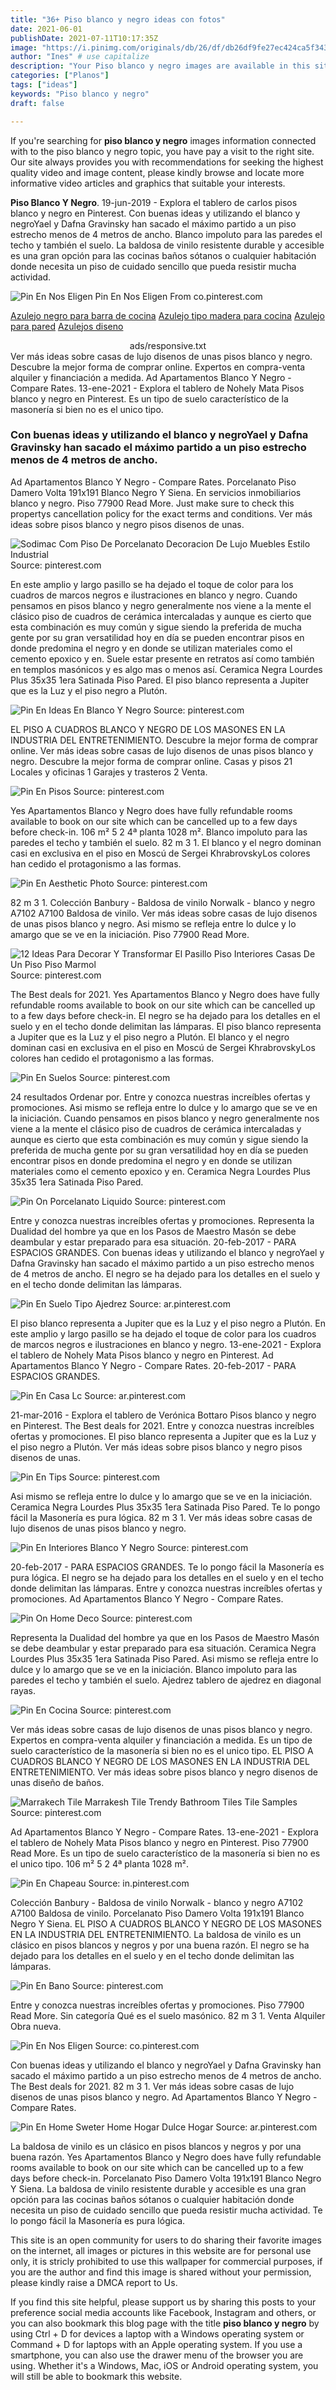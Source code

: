 ```yaml
---
title: "36+ Piso blanco y negro ideas con fotos"
date: 2021-06-01
publishDate: 2021-07-11T10:17:35Z
image: "https://i.pinimg.com/originals/db/26/df/db26df9fe27ec424ca5f3437f48c1f60.jpg"
author: "Ines" # use capitalize
description: "Your Piso blanco y negro images are available in this site. Piso blanco y negro are a topic that is being searched for and liked by netizens today. You can Find and Download the Piso blanco y negro files here. Get all royalty-free photos."
categories: ["Planos"]
tags: ["ideas"]
keywords: "Piso blanco y negro"
draft: false

---
```


If you're searching for **piso blanco y negro** images information connected with to the piso blanco y negro topic, you have pay a visit to the right  site.  Our site always  provides you with  recommendations  for seeking  the highest  quality video and image  content, please kindly browse and locate more informative video articles and graphics  that suitable your interests.

**Piso Blanco Y Negro**. 19-jun-2019 - Explora el tablero de carlos pisos blanco y negro en Pinterest. Con buenas ideas y utilizando el blanco y negroYael y Dafna Gravinsky han sacado el máximo partido a un piso estrecho menos de 4 metros de ancho. Blanco impoluto para las paredes el techo y también el suelo. La baldosa de vinilo resistente durable y accesible es una gran opción para las cocinas baños sótanos o cualquier habitación donde necesita un piso de cuidado sencillo que pueda resistir mucha actividad.

![Pin En Nos Eligen](https://i.pinimg.com/originals/ef/a3/9e/efa39e14c0c6788a54ca7e2373769a56.jpg "Pin En Nos Eligen")
Pin En Nos Eligen From co.pinterest.com

[Azulejo negro para barra de cocina](/azulejo-negro-para-barra-de-cocina/)
[Azulejo tipo madera para cocina](/azulejo-tipo-madera-para-cocina/)
[Azulejo para pared](/azulejo-para-pared/)
[Azulejos diseno](/azulejos-diseno/)
<div class="d-block p-4">
<center><noscript><span>ads/responsive.txt</span></noscript></center>
</div>
Ver más ideas sobre casas de lujo disenos de unas pisos blanco y negro. Descubre la mejor forma de comprar online. Expertos en compra-venta alquiler y financiación a medida. Ad Apartamentos Blanco Y Negro - Compare Rates. 13-ene-2021 - Explora el tablero de Nohely Mata Pisos blanco y negro en Pinterest. Es un tipo de suelo característico de la masonería si bien no es el unico tipo.

### Con buenas ideas y utilizando el blanco y negroYael y Dafna Gravinsky han sacado el máximo partido a un piso estrecho menos de 4 metros de ancho.

Ad Apartamentos Blanco Y Negro - Compare Rates. Porcelanato Piso Damero Volta 191x191 Blanco Negro Y Siena. En servicios inmobiliarios blanco y negro. Piso 77900 Read More. Just make sure to check this propertys cancellation policy for the exact terms and conditions. Ver más ideas sobre pisos blanco y negro pisos disenos de unas.


![Sodimac Com Piso De Porcelanato Decoracion De Lujo Muebles Estilo Industrial](https://i.pinimg.com/originals/2c/bb/c5/2cbbc58a123dcda6e015b1f79406e774.jpg "Sodimac Com Piso De Porcelanato Decoracion De Lujo Muebles Estilo Industrial")
Source: pinterest.com

En este amplio y largo pasillo se ha dejado el toque de color para los cuadros de marcos negros e ilustraciones en blanco y negro. Cuando pensamos en pisos blanco y negro generalmente nos viene a la mente el clásico piso de cuadros de cerámica intercaladas y aunque es cierto que esta combinación es muy común y sigue siendo la preferida de mucha gente por su gran versatilidad hoy en día se pueden encontrar pisos en donde predomina el negro y en donde se utilizan materiales como el cemento epoxico y en. Suele estar presente en retratos así como también en templos masónicos y es algo mas o menos así. Ceramica Negra Lourdes Plus 35x35 1era Satinada Piso Pared. El piso blanco representa a Jupiter que es la Luz y el piso negro a Plutón.

![Pin En Ideas En Blanco Y Negro](https://i.pinimg.com/originals/63/99/08/639908c35dbf30fd2dd9f38a5dc7076f.jpg "Pin En Ideas En Blanco Y Negro")
Source: pinterest.com

EL PISO A CUADROS BLANCO Y NEGRO DE LOS MASONES EN LA INDUSTRIA DEL ENTRETENIMIENTO. Descubre la mejor forma de comprar online. Ver más ideas sobre casas de lujo disenos de unas pisos blanco y negro. Descubre la mejor forma de comprar online. Casas y pisos 21 Locales y oficinas 1 Garajes y trasteros 2 Venta.

![Pin En Pisos](https://i.pinimg.com/originals/49/d2/1f/49d21ff9ec8a28b5fec5d562b3403300.jpg "Pin En Pisos")
Source: pinterest.com

Yes Apartamentos Blanco y Negro does have fully refundable rooms available to book on our site which can be cancelled up to a few days before check-in. 106 m² 5 2 4ª planta 1028 m². Blanco impoluto para las paredes el techo y también el suelo. 82 m 3 1. El blanco y el negro dominan casi en exclusiva en el piso en Moscú de Sergei KhrabrovskyLos colores han cedido el protagonismo a las formas.

![Pin En Aesthetic Photo](https://i.pinimg.com/736x/f5/c7/05/f5c705279991e603e930b9f59a0efdd6.jpg "Pin En Aesthetic Photo")
Source: pinterest.com

82 m 3 1. Colección Banbury - Baldosa de vinilo Norwalk - blanco y negro A7102 A7100 Baldosa de vinilo. Ver más ideas sobre casas de lujo disenos de unas pisos blanco y negro. Asi mismo se refleja entre lo dulce y lo amargo que se ve en la iniciación. Piso 77900 Read More.

![12 Ideas Para Decorar Y Transformar El Pasillo Piso Interiores Casas De Un Piso Piso Marmol](https://i.pinimg.com/originals/13/c7/23/13c723145306bb588ee4a2ca5e4fba90.jpg "12 Ideas Para Decorar Y Transformar El Pasillo Piso Interiores Casas De Un Piso Piso Marmol")
Source: pinterest.com

The Best deals for 2021. Yes Apartamentos Blanco y Negro does have fully refundable rooms available to book on our site which can be cancelled up to a few days before check-in. El negro se ha dejado para los detalles en el suelo y en el techo donde delimitan las lámparas. El piso blanco representa a Jupiter que es la Luz y el piso negro a Plutón. El blanco y el negro dominan casi en exclusiva en el piso en Moscú de Sergei KhrabrovskyLos colores han cedido el protagonismo a las formas.

![Pin En Suelos](https://i.pinimg.com/originals/50/63/73/506373ea310dd2155aeed7f20b50bf6b.jpg "Pin En Suelos")
Source: pinterest.com

24 resultados Ordenar por. Entre y conozca nuestras increíbles ofertas y promociones. Asi mismo se refleja entre lo dulce y lo amargo que se ve en la iniciación. Cuando pensamos en pisos blanco y negro generalmente nos viene a la mente el clásico piso de cuadros de cerámica intercaladas y aunque es cierto que esta combinación es muy común y sigue siendo la preferida de mucha gente por su gran versatilidad hoy en día se pueden encontrar pisos en donde predomina el negro y en donde se utilizan materiales como el cemento epoxico y en. Ceramica Negra Lourdes Plus 35x35 1era Satinada Piso Pared.

![Pin On Porcelanato Liquido](https://i.pinimg.com/originals/94/ca/cd/94cacd506ab7d88754d850db7bc3d3b2.jpg "Pin On Porcelanato Liquido")
Source: pinterest.com

Entre y conozca nuestras increíbles ofertas y promociones. Representa la Dualidad del hombre ya que en los Pasos de Maestro Masón se debe deambular y estar preparado para esa situación. 20-feb-2017 - PARA ESPACIOS GRANDES. Con buenas ideas y utilizando el blanco y negroYael y Dafna Gravinsky han sacado el máximo partido a un piso estrecho menos de 4 metros de ancho. El negro se ha dejado para los detalles en el suelo y en el techo donde delimitan las lámparas.

![Pin En Suelo Tipo Ajedrez](https://i.pinimg.com/originals/00/f6/e4/00f6e41d582f17ee875a16894d1be0e0.jpg "Pin En Suelo Tipo Ajedrez")
Source: ar.pinterest.com

El piso blanco representa a Jupiter que es la Luz y el piso negro a Plutón. En este amplio y largo pasillo se ha dejado el toque de color para los cuadros de marcos negros e ilustraciones en blanco y negro. 13-ene-2021 - Explora el tablero de Nohely Mata Pisos blanco y negro en Pinterest. Ad Apartamentos Blanco Y Negro - Compare Rates. 20-feb-2017 - PARA ESPACIOS GRANDES.

![Pin En Casa Lc](https://i.pinimg.com/originals/05/cf/34/05cf3424f90f55c130e3b9043542f164.jpg "Pin En Casa Lc")
Source: ar.pinterest.com

21-mar-2016 - Explora el tablero de Verónica Bottaro Pisos blanco y negro en Pinterest. The Best deals for 2021. Entre y conozca nuestras increíbles ofertas y promociones. El piso blanco representa a Jupiter que es la Luz y el piso negro a Plutón. Ver más ideas sobre pisos blanco y negro pisos disenos de unas.

![Pin En Tips](https://i.pinimg.com/originals/09/c0/2d/09c02d426edf83e440b7144e330d042f.jpg "Pin En Tips")
Source: pinterest.com

Asi mismo se refleja entre lo dulce y lo amargo que se ve en la iniciación. Ceramica Negra Lourdes Plus 35x35 1era Satinada Piso Pared. Te lo pongo fácil la Masonería es pura lógica. 82 m 3 1. Ver más ideas sobre casas de lujo disenos de unas pisos blanco y negro.

![Pin En Interiores Blanco Y Negro](https://i.pinimg.com/originals/c1/9d/c3/c19dc3a2b9ddf748ee0443ebf0635e60.jpg "Pin En Interiores Blanco Y Negro")
Source: pinterest.com

20-feb-2017 - PARA ESPACIOS GRANDES. Te lo pongo fácil la Masonería es pura lógica. El negro se ha dejado para los detalles en el suelo y en el techo donde delimitan las lámparas. Entre y conozca nuestras increíbles ofertas y promociones. Ad Apartamentos Blanco Y Negro - Compare Rates.

![Pin On Home Deco](https://i.pinimg.com/originals/bf/c6/46/bfc646a4035e7e87168622459bd0cb89.jpg "Pin On Home Deco")
Source: pinterest.com

Representa la Dualidad del hombre ya que en los Pasos de Maestro Masón se debe deambular y estar preparado para esa situación. Ceramica Negra Lourdes Plus 35x35 1era Satinada Piso Pared. Asi mismo se refleja entre lo dulce y lo amargo que se ve en la iniciación. Blanco impoluto para las paredes el techo y también el suelo. Ajedrez tablero de ajedrez en diagonal rayas.

![Pin En Cocina](https://i.pinimg.com/originals/0d/7d/68/0d7d6803ce6397dce78cb96419b9e2bb.jpg "Pin En Cocina")
Source: pinterest.com

Ver más ideas sobre casas de lujo disenos de unas pisos blanco y negro. Expertos en compra-venta alquiler y financiación a medida. Es un tipo de suelo característico de la masonería si bien no es el unico tipo. EL PISO A CUADROS BLANCO Y NEGRO DE LOS MASONES EN LA INDUSTRIA DEL ENTRETENIMIENTO. Ver más ideas sobre pisos blanco y negro disenos de unas diseño de baños.

![Marrakech Tile Marrakesh Tile Trendy Bathroom Tiles Tile Samples](https://i.pinimg.com/originals/c5/a5/63/c5a563c77df854862a64fee29adee5d2.jpg "Marrakech Tile Marrakesh Tile Trendy Bathroom Tiles Tile Samples")
Source: pinterest.com

Ad Apartamentos Blanco Y Negro - Compare Rates. 13-ene-2021 - Explora el tablero de Nohely Mata Pisos blanco y negro en Pinterest. Piso 77900 Read More. Es un tipo de suelo característico de la masonería si bien no es el unico tipo. 106 m² 5 2 4ª planta 1028 m².

![Pin En Chapeau](https://i.pinimg.com/originals/ce/f6/5b/cef65bea81643b0bd8d45817685a4a13.jpg "Pin En Chapeau")
Source: in.pinterest.com

Colección Banbury - Baldosa de vinilo Norwalk - blanco y negro A7102 A7100 Baldosa de vinilo. Porcelanato Piso Damero Volta 191x191 Blanco Negro Y Siena. EL PISO A CUADROS BLANCO Y NEGRO DE LOS MASONES EN LA INDUSTRIA DEL ENTRETENIMIENTO. La baldosa de vinilo es un clásico en pisos blancos y negros y por una buena razón. El negro se ha dejado para los detalles en el suelo y en el techo donde delimitan las lámparas.

![Pin En Bano](https://i.pinimg.com/originals/c6/c7/30/c6c7301691013d56864a5d2e269798e0.jpg "Pin En Bano")
Source: pinterest.com

Entre y conozca nuestras increíbles ofertas y promociones. Piso 77900 Read More. Sin categoría Qué es el suelo masónico. 82 m 3 1. Venta Alquiler Obra nueva.

![Pin En Nos Eligen](https://i.pinimg.com/originals/ef/a3/9e/efa39e14c0c6788a54ca7e2373769a56.jpg "Pin En Nos Eligen")
Source: co.pinterest.com

Con buenas ideas y utilizando el blanco y negroYael y Dafna Gravinsky han sacado el máximo partido a un piso estrecho menos de 4 metros de ancho. The Best deals for 2021. 82 m 3 1. Ver más ideas sobre casas de lujo disenos de unas pisos blanco y negro. Ad Apartamentos Blanco Y Negro - Compare Rates.

![Pin En Home Sweter Home Hogar Dulce Hogar](https://i.pinimg.com/originals/db/26/df/db26df9fe27ec424ca5f3437f48c1f60.jpg "Pin En Home Sweter Home Hogar Dulce Hogar")
Source: ar.pinterest.com

La baldosa de vinilo es un clásico en pisos blancos y negros y por una buena razón. Yes Apartamentos Blanco y Negro does have fully refundable rooms available to book on our site which can be cancelled up to a few days before check-in. Porcelanato Piso Damero Volta 191x191 Blanco Negro Y Siena. La baldosa de vinilo resistente durable y accesible es una gran opción para las cocinas baños sótanos o cualquier habitación donde necesita un piso de cuidado sencillo que pueda resistir mucha actividad. Te lo pongo fácil la Masonería es pura lógica.

This site is an open community for users to do sharing their favorite images on the internet, all images or pictures in this website are for personal use only, it is stricly prohibited to use this wallpaper for commercial purposes, if you are the author and find this image is shared without your permission, please kindly raise a DMCA report to Us.

If you find this site helpful, please support us by sharing this posts to your preference social media accounts like Facebook, Instagram and others, or you can also bookmark this blog page with the title **piso blanco y negro** by using Ctrl + D for devices a laptop with a Windows operating system or Command + D for laptops with an Apple operating system. If you use a smartphone, you can also use the drawer menu of the browser you are using. Whether it's a Windows, Mac, iOS or Android operating system, you will still be able to bookmark this website.
